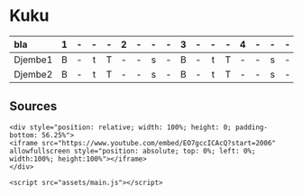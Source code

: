 # Kuku



| bla     | 1 | - | - | - | 2 | - | - | - | 3 | - | - | - | 4 | - | - | - |
| :--     |:-:|:-:|:-:|:-:|:-:|:-:|:-:|:-:|:-:|:-:|:-:|:-:|:-:|:-:|:-:|:-:|
| Djembe1 | B | - | t | T | - | - | s | - | B | - | t | T | - | - | s | - |
| Djembe2 | B | - | t | T | - | - | s | - | B | - | t | T | - | - | s | - |


## Sources


```@raw html
<div style="position: relative; width: 100%; height: 0; padding-bottom: 56.25%"> 
<iframe src="https://www.youtube.com/embed/EO7gccICAcQ?start=2006" allowfullscreen style="position: absolute; top: 0%; left: 0%; width:100%; height:100%"></iframe>
</div>

<script src="assets/main.js"></script>
```
